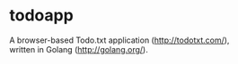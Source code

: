 todoapp
==========

A browser-based Todo.txt application (http://todotxt.com/),       
written in Golang (http://golang.org/).
